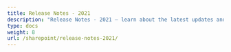 ```yaml
---
title: Release Notes - 2021
description: "Release Notes - 2021 – learn about the latest updates and fixes."
type: docs
weight: 8
url: /sharepoint/release-notes-2021/
---
```



